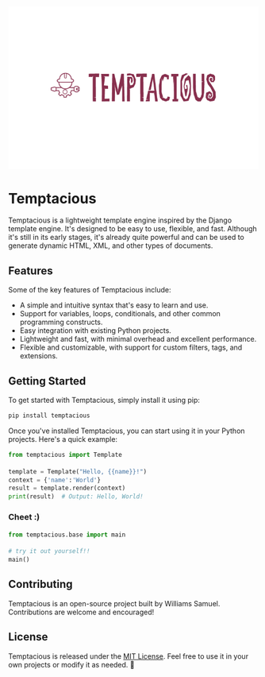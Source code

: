 ![cover](./temptacious/repo_photos/Temptacious%20Logo.PNG)


# Temptacious

Temptacious is a lightweight template engine inspired by the Django template engine. It's designed to be easy to use, flexible, and fast. Although it's still in its early stages, it's already quite powerful and can be used to generate dynamic HTML, XML, and other types of documents.

## Features

Some of the key features of Temptacious include:

- A simple and intuitive syntax that's easy to learn and use.
- Support for variables, loops, conditionals, and other common programming constructs.
- Easy integration with existing Python projects.
- Lightweight and fast, with minimal overhead and excellent performance.
- Flexible and customizable, with support for custom filters, tags, and extensions.

## Getting Started

To get started with Temptacious, simply install it using pip:

```bash
pip install temptacious
```

Once you've installed Temptacious, you can start using it in your Python projects. Here's a quick example:

```python
from temptacious import Template

template = Template("Hello, {{name}}!")
context = {'name':'World'}
result = template.render(context)
print(result)  # Output: Hello, World!
```

### Cheet :)
```python
from temptacious.base import main

# try it out yourself!!
main()
```

<!-- For more information on how to use Temptacious, check out the [documentation](https://temptacious.readthedocs.io/en/latest/). -->

## Contributing

Temptacious is an open-source project built by Williams Samuel. Contributions are welcome and encouraged!

## License

Temptacious is released under the [MIT License](LICENSE). Feel free to use it in your own projects or modify it as needed. 🤗
